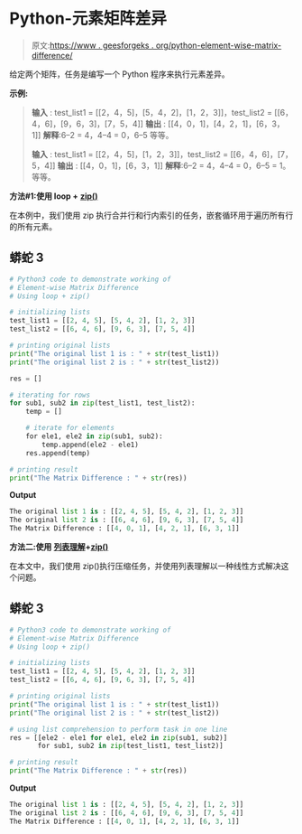 # Python-元素矩阵差异

> 原文:[https://www . geesforgeks . org/python-element-wise-matrix-difference/](https://www.geeksforgeeks.org/python-element-wise-matrix-difference/)

给定两个矩阵，任务是编写一个 Python 程序来执行元素差异。

**示例:**

> **输入** : test_list1 = [[2，4，5]，[5，4，2]，[1，2，3]]，test_list2 = [[6，4，6]，[9，6，3]，[7，5，4]]
> **输出** : [[4，0，1]，[4，2，1]，[6，3，1]]
> **解释**:6–2 = 4，4–4 = 0，6–5 等等。
> 
> **输入** : test_list1 = [[2，4，5]，[1，2，3]]，test_list2 = [[6，4，6]，[7，5，4]]
> **输出** : [[4，0，1]，[6，3，1]]
> **解释**:6–2 = 4，4–4 = 0，6–5 = 1。等等。

**方法#1:使用 loop +** [**zip()**](https://www.geeksforgeeks.org/zip-in-python/)

在本例中，我们使用 zip 执行合并行和行内索引的任务，嵌套循环用于遍历所有行的所有元素。

## 蟒蛇 3

```py
# Python3 code to demonstrate working of
# Element-wise Matrix Difference
# Using loop + zip()

# initializing lists
test_list1 = [[2, 4, 5], [5, 4, 2], [1, 2, 3]]
test_list2 = [[6, 4, 6], [9, 6, 3], [7, 5, 4]]

# printing original lists
print("The original list 1 is : " + str(test_list1))
print("The original list 2 is : " + str(test_list2))

res = []

# iterating for rows
for sub1, sub2 in zip(test_list1, test_list2):
    temp = []

    # iterate for elements
    for ele1, ele2 in zip(sub1, sub2):
        temp.append(ele2 - ele1)
    res.append(temp)

# printing result
print("The Matrix Difference : " + str(res))
```

**Output**

```py
The original list 1 is : [[2, 4, 5], [5, 4, 2], [1, 2, 3]]
The original list 2 is : [[6, 4, 6], [9, 6, 3], [7, 5, 4]]
The Matrix Difference : [[4, 0, 1], [4, 2, 1], [6, 3, 1]]
```

**方法二:使用** [**列表理解**](https://www.geeksforgeeks.org/python-list-comprehension/)**+**[**zip()**](https://www.geeksforgeeks.org/zip-in-python/)

在本文中，我们使用 zip()执行压缩任务，并使用列表理解以一种线性方式解决这个问题。

## 蟒蛇 3

```py
# Python3 code to demonstrate working of
# Element-wise Matrix Difference
# Using loop + zip()

# initializing lists
test_list1 = [[2, 4, 5], [5, 4, 2], [1, 2, 3]]
test_list2 = [[6, 4, 6], [9, 6, 3], [7, 5, 4]]

# printing original lists
print("The original list 1 is : " + str(test_list1))
print("The original list 2 is : " + str(test_list2))

# using list comprehension to perform task in one line
res = [[ele2 - ele1 for ele1, ele2 in zip(sub1, sub2)]
       for sub1, sub2 in zip(test_list1, test_list2)]

# printing result
print("The Matrix Difference : " + str(res))
```

**Output**

```py
The original list 1 is : [[2, 4, 5], [5, 4, 2], [1, 2, 3]]
The original list 2 is : [[6, 4, 6], [9, 6, 3], [7, 5, 4]]
The Matrix Difference : [[4, 0, 1], [4, 2, 1], [6, 3, 1]]
```